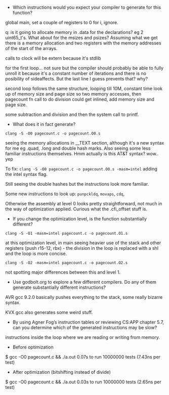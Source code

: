 * Which instructions would you expect your compiler to generate for this function?

global main, set a couple of registers to 0 for i, ignore. 

q: is it going to allocate memory in .data for the declarations? eg 2 uint65_t's. What about for the msizes and psizes? Assuming what we get there is a memory allocation and two registers with the memory addresses of the start of the arrays. 

calls to clock will be extern because it's stdlib

for the first loop... not sure but the compiler should probably be able to fully unroll it because it's a constant number of iterations and there is no posibility of sideaffects. But the last line I guess prevents that? why? 

second loop follows the same structure, looping till 10M, constant time look up of memory size and page size so two memory accesses, then pagecount fn call to do division could get inlined, add memory size and page size. 

some subtraction and division and then the system call to printf. 

* What does it in fact generate?

`clang -S -O0 pagecount.c -o pagecount.O0.s`

seeing the memory allocations in __TEXT section, although it's a new syntax for me eg .quad, .long and double hash marks. Also seeing some less familiar instructions themselves. Hmm actually is this AT&T syntax? wow.. yep 

To fix: `clang -S -O0 pagecount.c -o pagecount.O0.s -masm=intel` adding the intel syntax flag. 

Still seeing the double hashes but the instructions look more familiar. 

Some new instructions to look up: `punpckldq`, `movaps`, `cdq`, 

Otherwise the assembly at level 0 looks pretty straightforward, not much in the way of optimization applied. Curious what the .cfi_offset stuff is. 

* If you change the optimization level, is the function substantially different?

`clang -S -O1 -masm=intel pagecount.c -o pagecount.O1.s` 

at this optimization level, in main seeing heavier use of the stack and other registers (push r15-12, rbx) - the division in the loop is replaced with a shl and the loop is more concise. 

`clang -S -O2 -masm=intel pagecount.c -o pagecount.O2.s` 

not spotting major differences between this and level 1.

* Use godbolt.org to explore a few different compilers. Do any of them generate substantially different instructions?

AVR gcc 9.2.0 basically pushes everything to the stack, some really bizarre syntax. 

KVX gcc also generates some weird stuff. 

* By using Agner Fog’s instruction tables or reviewing CS:APP chapter 5.7, can you determine which of the generated instructions may be slow?

instructions inside the loop where we are reading or writing from memory. 

* Before optimization

$ gcc -O0 pagecount.c && ./a.out
0.07s to run 10000000 tests (7.43ns per test)

* After optimization  (bitshifting instead of divide)

$ gcc -O0 pagecount.c && ./a.out
0.03s to run 10000000 tests (2.65ns per test)